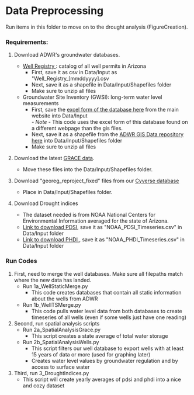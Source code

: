 # Data Preprocessing

Run items in this folder to move on to the drought analysis (FigureCreation).

### Requirements:
 1. Download ADWR's groundwater databases.
     - <a href = 'https://gisdata2016-11-18t150447874z-azwater.opendata.arcgis.com/datasets/34c92af536ec4047aeaf9d93053dc317_0/explore?location=0.015556%2C-111.970052%2C0.00' target='_blank'>Well Registry </a>: catalog of all well permits in Arizona
       - First, save it as csv in Data/Input as "Well_Registry_[mmddyyyy].csv
       - Next, save it as a shapefile in Data/Input/Shapefiles folder
       - Make sure to unzip all files
     - Groundwater Site Inventory (GWSI)</a>: long-term water level measurements
       - First, save the <a href= 'https://www.azwater.gov/sites/default/files/zip/GWSI_ZIP_20240401.zip' target='_blank'>excel form of the database here</a> from the main website into Data/Input
        <br>  - *Note* - This code uses the excel form of this database found on a different webpage than the gis files.
       - Next, save it as a shapefile from the <a href='https://gisdata2016-11-18t150447874z-azwater.opendata.arcgis.com/datasets/azwater::gwsi-app/explore?layer=3&location=34.064362%2C-111.834805%2C6.67' target='_blank'>ADWR GIS Data repository here</a> into Data/Input/Shapefiles folder
       - Make sure to unzip all files
2. Download the latest <a href='https://www2.csr.utexas.edu/grace/RL0602_mascons.html' target='_blank'>GRACE data</a>.
   - Move these files into the Data/Input/Shapefiles folder.
3. Download "georeg_reproject_fixed" files from our <a href='https://datacommons.cyverse.org/browse/iplant/home/shared/commons_repo/curated/Tadych_AzGroundwaterSpatialAnalysis_Aug2023/Data/Shapefiles' target='_blank'>Cyverse database </a>
   - Place in Data/Input/Shapefiles folder.
 
 4. Download Drought indices
     - The dataset needed is from NOAA National Centers for Environmental Information averaged for the state of Arizona.
     - <a href='https://www.ncei.noaa.gov/access/monitoring/climate-at-a-glance/statewide/time-series/2/pdsi/1/0/1895-2024' target='_blank'> Link to download PDSI</a>, save it as "NOAA_PDSI_Timeseries.csv" in Data/Input folder
     - <a href='https://www.ncei.noaa.gov/access/monitoring/climate-at-a-glance/statewide/time-series/2/phdi/1/0/1895-2024' target='_blank'>Link to download PHDI </a>, save it as "NOAA_PHDI_Timeseries.csv" in Data/Input folder

 ### Run Codes
 1. First, need to merge the well databases.  Make sure all filepaths match where the new data has landed.
    - Run 1a_WellStaticMerge.py
      - This code creates databases that contain all static information about the wells from ADWR
    - Run 1b_WellTSMerge.py
      - This code pulls water level data from both databases to create timeseries of all wells (even if some wells just have one reading)
 2. Second, run spatial analysis scripts
    - Run 2a_SpatialAnalysisGrace.py
      - This script creates a state average of total water storage
    - Run 2b_SpatialAnalysisWells.py
      - This script filters our well database to export wells with at least 15 years of data or more (used for graphing later)
      - Creates water level values by groundwater regulation and by access to surface water
 3. Third, run 3_DroughtIndices.py
    - This script will create yearly averages of pdsi and phdi into a nice and cozy dataset